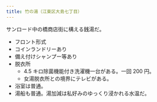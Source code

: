 ```yaml
---
title: 竹の湯（江東区大島七丁目）
---
```


サンロード中の橋商店街に構える銭湯だ。

* フロント形式
* コインランドリーあり
* 備え付けシャンプー等あり
* 脱衣所
  * 4.5 キロ除菌機能付き洗濯機一台がある。一回 200 円。
  * 女湯脱衣所との境界にテレビがある。
* 浴室は普通。
* 湯船も普通。湯加減は私好みのゆっくり浸かれる水温だ。
